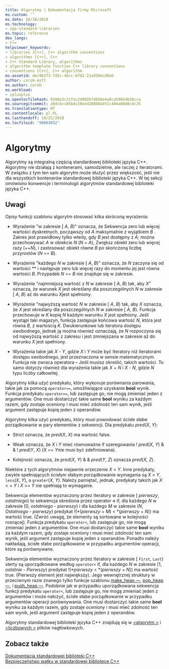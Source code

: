 ```yaml
---
title: Algorytmy | Dokumentacja firmy Microsoft
ms.custom: ''
ms.date: 10/18/2018
ms.technology:
- cpp-standard-libraries
ms.topic: reference
dev_langs:
- C++
helpviewer_keywords:
- libraries [C++], C++ algorithm conventions
- algorithms [C++], C++
- C++ Standard Library, algorithms
- algorithm template function C++ library conventions
- conventions [C++], C++ algorithm
ms.assetid: dec9b373-7d5c-46cc-b7d2-21a938ecd0a6
author: corob-msft
ms.author: corob
ms.workload:
- cplusplus
ms.openlocfilehash: 0388a3c21fec2d902b74856e4a0ca596b4b3bcca
ms.sourcegitcommit: a9dcbcc85b4c28eed280d8e451c494a00d8c4c25
ms.translationtype: HT
ms.contentlocale: pl-PL
ms.lasthandoff: 10/25/2018
ms.locfileid: "50063032"
---
```

# <a name="algorithms"></a>Algorytmy

Algorytmy są integralną częścią standardowej biblioteki języka C++. Algorytmy nie działają z kontenerami, samodzielnie, ale raczej z iteratorami. W związku z tym ten sam algorytm może służyć przez większość, jeśli nie dla wszystkich kontenerów standardowej biblioteki języka C++. W tej sekcji omówiono konwencje i terminologii algorytmów standardowej biblioteki języka C++.

## <a name="remarks"></a>Uwagi

Opisy funkcji szablonu algorytm stosować kilka skróconą wyrażenia:

- Wyrażenie "w zakresie \[ *A*, *B*)" oznacza, że Sekwencja zero lub więcej wartości dyskretnych, począwszy od *A* maksymalnie z wyjątkiem *B* . Zakres jest prawidłowy tylko wtedy, gdy *B* jest dostępny z *A;* można przechowywać *A* w obiekcie *N* (*N*  =  *A*), Zwiększ obiekt zero lub więcej razy (++*N*), i zastosować obiekt równe *B* po skończoną liczbę przyrostów (*N*   ==  *B*).

- Wyrażenie "każdego *N* w zakresie \[ *A*, *B*)" oznacza, że *N* zaczyna się od wartości ** i następuje zero lub więcej razy do momentu jej jest równa wartości *B*. Przypadek *N* == *B* nie znajduje się w zakresie.

- Wyrażenie "najmniejszą wartość z *N* w zakresie \[ *A*, *B*) tak, aby *X*" oznacza, że warunek *X* jest określany dla poszczególnych *N* w zakresie \[ *A*, *B*) aż do warunku *X*jest spełniony.

- Wyrażenie "najwyższą wartość *N* w zakresie \[ *A*, *B*) tak, aby *X* oznacza, że *X* jest określany dla poszczególnych *N* w zakresie \[ *A*, *B*). Funkcja przechowuje w *K* kopię *N* każdym warunku *X* jest spełniony. Jeśli wystąpi taki magazyn, funkcja zastępuje końcowa wartość *N*, która jest równa *B*, z wartością *K*. Dwukierunkowe lub iteratora dostępu swobodnego, jednak ją można również oznaczają, że *N* rozpoczyna się od najwyższą wartość z zakresu i jest zmniejszana w zakresie aż do warunku *X* jest spełniony.

- Wyrażenia takie jak *X* - *Y*, gdzie *X* i *Y* może być Iteratory niż iteratorami dostępu swobodnego, jest przeznaczona w sensie matematycznym. Funkcja nie zwraca operatora **-** Jeśli musisz określić, takich wartości. To samo dotyczy również dla wyrażenia takie jak *X* + *N* i *X* - *N*, gdzie *N*  typu liczby całkowitej.

Algorytmy kilka użyć predykatu, który wykonuje porównania parowania, takie jak za pomocą `operator==`, umożliwiające uzyskanie **bool** wynik. Funkcja predykatu `operator==`, lub zastępuje go, nie mogą zmieniać jeden z argumentów. One musi dostarczyć takie same **bool** wyniku za każdym razem, gdy zostaje oceniony i musi mieć zdolność ten sam wynik, jeśli argument zastępuje kopię jeden z operandów.

Algorytmy kilka użyć predykatu, który musi powodować ścisłe słabe porządkowanie w pary elementów z sekwencji. Dla predykatu *pred*(*X*, *Y*):

- Strict oznacza, że *pred*(*X*, *X*) ma wartość false.

- Weak oznacza, że *X* i *Y* mieć równoważne if szeregowania \! *pred*(*X*, *Y*) & & \! *pred*(*Y*, *X*) (*X* == *Y*nie musi być zdefiniowana).

- Kolejność oznacza, że *pred*(*X*, *Y*) & & *pred*(*Y*, *Z*) oznacza *pred*(*X*, *Z*).

Niektóre z tych algorytmów niejawnie orzeczenie *X* \< *Y*. Inne predykaty, zwykle spełniających ścisłym słabym porządkowanie wymagania są *X* > *Y*, `less`(*X*, *Y*), a `greater`(*X*, *Y*). Należy pamiętać, jednak, predykaty takich jak *X* \< =  *Y* i *X* >= *Y* nie spełniają to wymaganie.

Sekwencja elementów wyznaczony przez Iteratory w zakresie \[ *pierwszy*, *ostatniego*) to sekwencja określona przez operator **<** if, dla każdego  *N* w zakresie \[0, *ostatniego* - *pierwszy*) i dla każdego *M* w zakresie (*N*, *Ostatniego* - *pierwszy*) predykat \!(\*(*pierwszy*  +  *M*) < \*(*pierwszy* + *N*)) ma wartość true. (Zwróć uwagę, że elementy są sortowane w kolejności rosnącej). Funkcja predykatu `operator<`, lub zastępuje go, nie mogą zmieniać jeden z argumentów. One musi dostarczyć takie same **bool** wyniku za każdym razem, gdy zostaje oceniony i musi mieć zdolność ten sam wynik, jeśli argument zastępuje kopię jeden z operandów. Ponadto należy nakładają, ścisłe słabe porządkowanie w przypadku argumentów operacji, które są porównywane.

Sekwencja elementów wyznaczony przez Iteratory w zakresie \[ `First`, `Last`) sterty są uporządkowane według `operator<` if, dla każdego *N* w zakresie \[1, *ostatnie*  -  *Pierwszy*) predykat \!(\*_pierwszy_ < \*(*pierwszy*  +  *N*)) ma wartość true. (Pierwszy element jest największy). Jego wewnętrznej struktury w przeciwnym razie znanego tylko funkcje szablonu [make_heap —](../standard-library/algorithm-functions.md#make_heap), [pop_heap —](../standard-library/algorithm-functions.md#pop_heap), i [push_heap —](../standard-library/algorithm-functions.md#push_heap). Podobnie jak w przypadku uporządkowana sekwencja funkcji predykatu `operator<`, lub zastępuje go, nie mogą zmieniać jeden z argumentów i może nałożyć, ścisłe słabe porządkowanie w przypadku argumentów operacji porównywania. One musi dostarczyć takie same **bool** wyniku za każdym razem, gdy zostaje oceniony i musi mieć zdolność ten sam wynik, jeśli argument zastępuje kopię jeden z operandów.

Algorytmy standardowej biblioteki języka C++ znajdują się w [ \<algorytm >](../standard-library/algorithm.md) i [ \<liczbowych >](../standard-library/numeric.md) plików nagłówkowych.

## <a name="see-also"></a>Zobacz także

[Dokumentacja standardowej biblioteki C++](../standard-library/cpp-standard-library-reference.md)<br/>
[Bezpieczeństwo wątku w standardowej bibliotece C++](../standard-library/thread-safety-in-the-cpp-standard-library.md)<br/>
